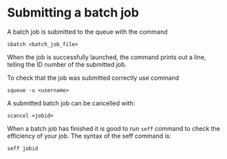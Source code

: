 # Submitting a batch job

A batch job is submitted to the queue with the command
```
sbatch <batch_job_file>
```
When the job is successfully launched, the command prints out a line, telling
the ID number of the submitted job.

To check that the job was submitted correctly use command
```
squeue -u <username>
```
A submitted batch job can be cancelled with:
```
scancel <jobid>
```

When a batch job has finished it is good to run `seff` command to check the efficiency of your job. The syntax of the seff command is:
```
seff jobid
```

